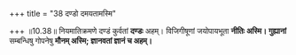 +++
title = "38 दण्डो दमयतामस्मि"

+++
॥10.38॥ नियमातिक्रमणे दण्डं कुर्वतां **दण्डः** अहम्। विजिगीषूणां
जयोपायभूता **नीतिः अस्मि। गुह्यानां** सम्बन्धिषु गोपनेषु **मौनम् अस्मि;
ज्ञानवतां ज्ञानं च अहम्।**
